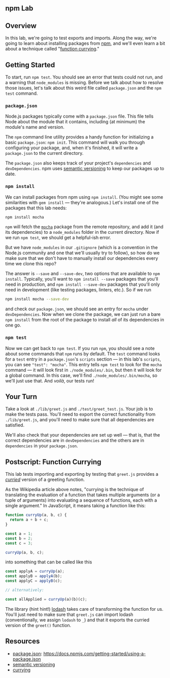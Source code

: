 npm Lab
---

## Overview

In this lab, we're going to test exports and imports. Along the way, we're going
to learn about installing packages from [npm](https://www.npmjs.com/), and we'll
even learn a bit about a technique called
"[function currying](https://en.wikipedia.org/wiki/Currying)."

## Getting Started

To start, run `npm test`. You should see an error that tests could not run, and
a warning that `node_modules` is missing. Before we talk about how to resolve
those issues, let's talk about this weird file called `package.json` and the
`npm test` command.

### `package.json`

Node.js packages typically come with a `package.json` file. This file tells
Node about the module that it contains, including (at minimum) the module's
name and version.

The `npm` command line utility provides a handy function for initializing a
basic `package.json`: `npm init`. This command will walk you through
configuring your package, and, when it's finished, it will write a
`package.json` to the current directory.

The `package.json` also keeps track of your project's `dependencies` and
`devDependencies`. npm uses [semantic versioning](https://docs.npmjs.com/getting-started/semantic-versioning) to keep
our packages up to date.

### `npm install`

We can install packages from npm using `npm install`. (You might see some
similarities with `gem install` — they're analogous.) Let's install one of the
packages that this lab needs:

```bash
npm install mocha
```

`npm` will fetch the [`mocha`](https://mochajs.org/) package from the remote
repository, and add it (and its dependencies) to a `node_modules` folder in the
current directory. Now if we run `npm test`, we should get a helpful-ish error.

But we have `node_modules` in our `.gitignore` (which is a convention in the
Node.js community and one that we'll usually try to follow), so how do we make
sure that we don't have to manually install our dependencies every time we
clone this repo?

The answer is `--save` and `--save-dev`, two options that are available to
`npm install`. Typically, you'll want to `npm install --save` packages that
you'll need in production, and `npm install --save-dev` packages that you'll
only need in development (like testing packages, linters, etc.). So if we run

```bash
npm install mocha --save-dev
```

and check our `package.json`, we should see an entry for `mocha` under
`devDependencies`. Now when we clone the package, we can just run a bare
`npm install` from the root of the package to install _all_ of its dependencies
in one go.

### `npm test`

Now we can get back to `npm test`. If you run `npm`, you should see a note about
some commands that `npm` runs by default. The `test` command looks for a `test`
entry in a `package.json`'s `scripts` section — in this lab's `scripts`, you
can see `"test": "mocha"`. This entry tells `npm test` to look for the `mocha`
command — it will look first in `./node_modules/.bin`, but then it will look
for a global command. In this case, we'll find `./node_modules/.bin/mocha`, so
we'll just use that. And _voilà_, our tests run!

## Your Turn

Take a look at `./lib/greet.js` and `./test/greet_test.js`. Your job is to
make the tests pass. You'll need to export the correct functionality from
`./lib/greet.js`, and you'll need to make sure that all dependencies are
satisfied.

We'll also check that your dependencies are set up well — that is, that the
correct dependencies are in `devDependencies` and the others are in
`dependencies` in your `package.json`.

## Postscript: Function Currying

This lab tests importing and exporting by testing that `greet.js` provides
a [_curried_](https://en.wikipedia.org/wiki/Currying) version of a greeting
function.

As the Wikipedia article above notes, "currying is the technique of translating
the evaluation of a function that takes multiple arguments (or a tuple of
arguments) into evaluating a sequence of functions, each with a single
argument." In JavaScript, it means taking a function like this:

```javascript
function curryUp(a, b, c) {
  return a + b + c;
}

const a = 1;
const b = 2;
const c = 3;

curryUp(a, b, c);
```

into something that can be called like this

```javascript
const applyA = curryUp(a);
const applyB = applyA(b);
const applyC = applyB(c);

// alternatively:

const allApplied = curryUp(a)(b)(c);
```

The library (hint hint!) [lodash](https://lodash.com) takes care of transforming
the function for us. You'll just need to make sure that `greet.js` can import
lodash (conventionally, we assign `lodash` to `_`) and that it exports the
curried version of the `greet()` function.

## Resources

- [package.json](https://docs.npmjs.com/getting-started/using-a-package.json): https://docs.npmjs.com/getting-started/using-a-package.json
- [semantic versioning](https://docs.npmjs.com/getting-started/semantic-versioning)
- [currying](https://en.wikipedia.org/wiki/Currying)
